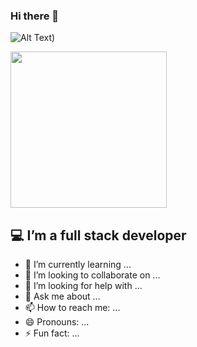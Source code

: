 ### Hi there 👋 
![Alt Text](https://media.giphy.com/media/quEsMOrr3hmQ8/giphy.gif))

<img src="https://media.giphy.com/media/quEsMOrr3hmQ8/giphy.gif" width="250">



## :computer: I’m a full stack developer
- 🌱 I’m currently learning ...
- 👯 I’m looking to collaborate on ...
- 🤔 I’m looking for help with ...
- 💬 Ask me about ...
- 📫 How to reach me: ...
- 😄 Pronouns: ...
- ⚡ Fun fact: ...

